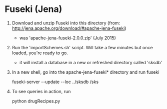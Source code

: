 # Fuseki (Jena)

  1. Download and unzip Fuseki into this directory (from: http://jena.apache.org/download/#apache-jena-fuseki)
     - was 'apache-jena-fuseki-2.0.0.zip' (July 2015)

  2. Run the 'importSchemes.sh' script. Will take a few minutes but once loaded, you're ready to go.
     - it will install a database in a new or refreshed directory called 'sksdb'

  3. In a new shell, go into the apache-jena-fuseki* directory and run fuseki

     fuseki-server --update --loc ../sksdb /sks

  4. To see queries in action, run 

     python drugRecipes.py 

